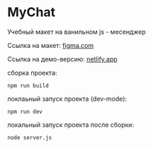 # MyChat 

Учебный макет на ванильном js - месенджер

Ссылка на макет: [figma.com](https://www.figma.com/file/IdXrcI9CfDKCI4e5OciYud/%D0%AF-%D0%BF%D0%B0%D1%80%D0%BA%D1%82%D0%B8%D0%BA%D1%83%D0%BC.-%D0%A7%D0%B0%D1%82?type=design&node-id=0%3A1&mode=design&t=UuVazziL9j13taUl-1)

Ссылка на демо-версию: [netlify.app](https://praktikummychat.netlify.app/)

cборка проекта:
```
npm run build 
```
локлаьный запуск проекта (dev-mode):
```
npm run dev
```

локальный запуск проекта после сборки:
```
node server.js
```
